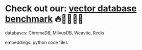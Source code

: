 # Check out our: [vector database benchmark](README.pdf) 🔥💾👨🏻‍🔬

databases: ChromaDB, MilvusDB, Weavite, Redis

embeddings: python code files
